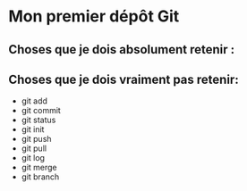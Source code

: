# Mon premier dépôt Git

## Choses que je dois absolument retenir : 

## Choses que je dois vraiment pas retenir: 

- git add
- git commit 
- git status
- git init
- git push
- git pull
- git log 
- git merge
- git branch